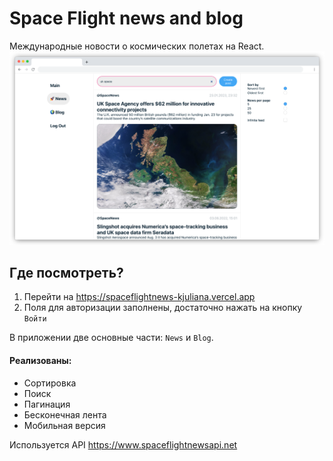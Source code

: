 # Space Flight news and blog
Международные новости о космических полетах на React.
![Страница новостей, поисковой запрос "Uk space"](assets/screenshot.png)

## Где посмотреть?
1. Перейти на https://spaceflightnews-kjuliana.vercel.app
2. Поля для авторизации заполнены, достаточно нажать на кнопку `Войти`

В приложении две основные части: `News` и `Blog`. 
#### Реализованы:
* Сортировка
* Поиск
* Пагинация
* Бесконечная лента
* Мобильная версия

Используется API https://www.spaceflightnewsapi.net

